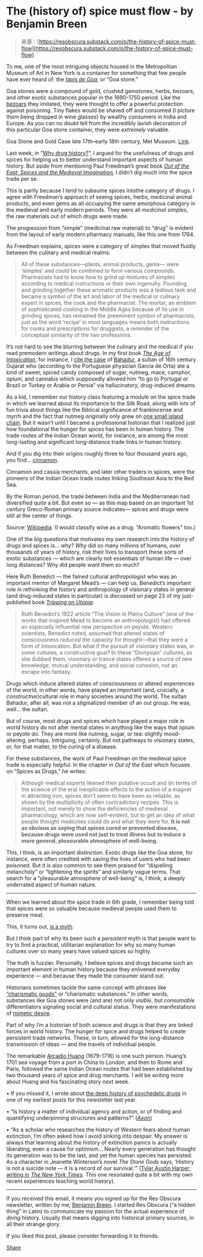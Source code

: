 <!--yml
category: 未分类
date: 2024-05-27 14:44:22
-->

# The (history of) spice must flow - by Benjamin Breen

> 来源：[https://resobscura.substack.com/p/the-history-of-spice-must-flow](https://resobscura.substack.com/p/the-history-of-spice-must-flow)

To me, one of the most intriguing objects housed in the Metropolitan Museum of Art in New York is a container for something that few people have ever heard of: the *[lapis de Goa](https://en.wikipedia.org/wiki/Goa_stone),* or “Goa stone.”

Goa stones were a compound of gold, crushed gemstones, herbs, bezoars, and other exotic substances popular in the 1690-1750 period. Like the [bezoars](https://en.wikipedia.org/wiki/Chandelor_v_Lopus) they imitated, they were thought to offer a powerful protection against poisoning. Tiny flakes would be shaved off and consumed (I picture them being dropped in wine glasses) by wealthy consumers in India and Europe. As you can no doubt tell from the incredibly lavish decoration of this particular Goa stone container, they were *extremely* valuable.

Goa Stone and Gold Case late 17th–early 18th century, Met Museum. [Link](https://www.metmuseum.org/art/collection/search/454738).

Last week, in “[Why drug history?](https://resobscura.substack.com/p/why-drug-history)”, I argued for the usefulness of drugs and spices for helping us to better understand important aspects of human history. But aside from mentioning Paul Freedman’s great book *[Out of the East: Spices and the Medieval Imagination](https://yalebooks.yale.edu/book/9780300151350/out-of-the-east/),* I didn’t dig much into the spice trade per se.

This is partly because I tend to subsume spices intothe category of drugs. I agree with Freedman’s approach of seeing spices, herbs, medicinal animal products, and even gems as all occupying the same amorphous category in the medieval and early modern periods. They were all *medicinal simples*, the raw materials out of which *drugs* were made.

The progression from “simple” (medicinal raw material) to “drug” is evident from the layout of early modern pharmacy manuals, like this one from 1764.

As Freedman explains, spices were a category of simples that moved fluidly between the culinary and medical realms:

> All of these substances—plants, animal products, gems— were ‘simples’ and could be combined to form various compounds. Pharmacists had to know how to grind up mixtures of simples according to medical instructions or their own ingenuity. Pounding and grinding together these aromatic products was a tedious task and became a symbol of the art and labor of the medical or culinary expert in spices, the cook and the pharmacist. The mortar, an emblem of sophisticated cooking in the Middle Ages because of its use in grinding spices, has remained the preeminent symbol of pharmacists, just as the word ‘recipe’ in most languages means both instructions for cooks and prescriptions for druggists, a reminder of the conceptual similarity of the two professions.

It’s not hard to see the blurring between the culinary and the medical if you read premodern writings about drugs. In my first book *[The Age of Intoxication](https://www.amazon.com/Age-Intoxication-Origins-Global-Americas/dp/0812224981/ref=tmm_pap_swatch_0?_encoding=UTF8&qid=&sr=)*, for instance, I [cite the case](https://www.google.com/books/edition/The_Age_of_Intoxication/lD25DwAAQBAJ?hl=en&gbpv=1&dq=%22age%20of%20intoxication%22%20%22bahadur%22&pg=PA129&printsec=frontcover) of [Bahadur](https://en.wikipedia.org/wiki/Bahadur_Shah_of_Gujarat), a sultan of 16th century Gujarat who (according to the Portuguese physician Garcia de Orta) ate a kind of sweet, spiced candy composed of sugar, nutmeg, mace, camphor, opium, and cannabis which supposedly allowed him “to go to Portugal or Brazil or Turkey or Arabia or Persia” via hallucinatory, drug-induced dreams.

As a kid, I remember our history class featuring a module on the spice trade in which we learned about its importance to the Silk Road, along with lots of fun trivia about things like the Biblical significance of frankincense and myrrh and the fact that nutmeg originally only grew on [one small island chain](https://www.atlasobscura.com/articles/island-traded-for-manhattan). But it wasn’t until I became a professional historian that I realized just how foundational the hunger for spices has been in human history. The trade routes of the Indian Ocean world, for instance, are among the most long-lasting and significant long-distance trade links in human history.

And if you dig into their origins roughly three to four thousand years ago, you find… [cinnamon](https://en.wikipedia.org/wiki/Spice_trade#:~:text=The%20spice%20trade%20was%20associated,peoples%20of%20Island%20Southeast%20Asia.).

Cinnamon and cassia merchants, and later other traders in spices, were the pioneers of the Indian Ocean trade routes linking Southeast Asia to the Red Sea.

By the Roman period, the trade between India and the Mediterranean had diversified quite a bit. But even so — as this map based on an important 1st century Greco-Roman primary source indicates— spices and drugs were still at the center of things.

Source: [Wikipedia](https://en.wikipedia.org/wiki/File:Periplous_of_the_Erythraean_Sea.svg). (I would classify wine as a drug. “Aromatic flowers” too.)

One of the big questions that motivates my own research into the history of drugs and spices is… why? *Why* did so many millions of humans, over thousands of years of history, risk their lives to transport these sorts of exotic substances — which are clearly not essentials of human life — over long distances? Why did people *want* them so much?

Here Ruth Benedict — the famed cultural anthropologist who was an important mentor of Margaret Mead’s — can help us. Benedict’s important role in rethinking the history and anthropology of visionary states in general (and drug-induced states in particular) is discussed on page 23 of my just-published book *[Tripping on Utopia](https://www.amazon.com/Tripping-Utopia-Margaret-Troubled-Psychedelic/dp/1538722372?_encoding=UTF8&tag=ro067-20&linkCode=ur2&linkId=ba347f678c5238772f23489f5065baa6&camp=1789&creative=9325)*:

> Ruth Benedict’s 1922 article “The Vision in Plains Culture” (one of the works that inspired Mead to become an anthropologist) had offered an especially influential new perspective on peyote. Western scientists, Benedict noted, assumed that altered states of consciousness *reduced* the capacity for thought—that they were a form of intoxication. But what if the pursuit of visionary states was, in some cultures, a constructive goal? In these “Dionysian” cultures, as she dubbed them, visionary or trance states offered a source of new knowledge, mutual understanding, and social cohesion, not an escape into fantasy.

Drugs which induce altered states of consciousness or altered experiences of the world, in other words, have played an important (and, crucially, a *constructive*)cultural role in many societies around the world. The sultan Bahadur, after all, was not a stigmatized member of an out group. He was, well… the sultan.

But of course, most drugs and spices which have played a major role in world history do not alter mental states in anything like the ways that opium or peyote do. They are more like nutmeg, sugar, or tea: slightly mood-altering, perhaps. Intriguing, certainly. But not pathways to visionary states, or, for that matter, to the curing of a disease.

For these substances, the work of Paul Freedman on the medieval spice trade is especially helpful. In the chapter in *Out of the East* which focuses on “Spices as Drugs,” he writes:

> Although medical experts likened their putative occult and (in terms of the science of the era) inexplicable effects to the action of a magnet in attracting iron, spices don't seem to have been as reliable, as shown by the multiplicity of often contradictory recipes. This is important, not merely to show the deficiencies of medieval pharmacology, which are now self-evident, but to get an idea of what people thought medicines could do and what they were for. **It is not as obvious as saying that spices cured or prevented disease, because drugs were used not just to treat illness but to induce a more general, pleasurable atmosphere of well-being**.

This, I think, is an important distinction. Exotic drugs like the Goa stone, for instance, were often credited with saving the lives of users who had been poisoned. But it is also common to see them praised for “dispelling melancholy” or “lightening the spirits” and similarly vague terms. That search for a “pleasurable atmosphere of well-being” is, I think, a deeply underrated aspect of human nature.

* * *

When we learned about the spice trade in 6th grade, I remember being told that spices were so valuable because medieval people used them to preserve meat.

This, it turns out, [is a myth](https://elizabethchadwick.com/blog/the-myth-about-the-medieval-spicing-of-rotten-meat/).

But I think part of why its been such a *persistent* myth is that people want to try to find a practical, utilitarian explanation for why so many human cultures over so many years have valued spices so highly.

The truth is fuzzier. Personally, I believe spices and drugs became such an important element in human history because they enlivened everyday experience — and because they made the consumer stand out.

Historians sometimes tackle the same concept with phrases like [“charismatic goods”](https://www.cambridge.org/core/books/empires-and-exchanges-in-eurasian-late-antiquity/charismatic-goods/E7389102562274494E519FA55F1CE7D1) or “charismatic substances.” In other words, substances like Goa stones were (and are) not only *visible*, but *consumable* differentiators signaling social and cultural status. They were manifestations of [mimetic desire](https://en.wikipedia.org/wiki/Mimetic_theory).

Part of why I’m a historian of both science and drugs is that they are linked forces in world history. The hunger for spice and drugs helped to create persistent trade networks. These, in turn, allowed for the long-distance transmission of ideas — and the travels of individual people.

The remarkable [Arcadio Huang](https://en.wikipedia.org/wiki/Arcadio_Huang) (1679-1716) is one such person. Huang’s 1701 sea voyage from a port in China to London, and then to Rome and Paris, followed the same Indian Ocean routes that had been established by two thousand years of spice and drug merchants. I will be writing more about Huang and his fascinating story next week.

• If you missed it, I wrote about [the deep history of psychedelic drugs](https://resobscura.substack.com/p/why-did-it-take-psychedelics-so-long) in one of my earliest posts for this newsletter last year.

• “Is history a matter of individual agency and action, or of finding and quantifying underpinning structures and patterns?” (*[Aeon](https://aeon.co/essays/historical-data-is-not-a-kitten-its-a-sabre-toothed-tiger)*)

• “As a scholar who researches the history of Western fears about human extinction, I’m often asked how I avoid sinking into despair. My answer is always that learning about the history of extinction panics is actually liberating, even a cause for optimism… Nearly every generation has thought its generation was to be the last, and yet the human species has persisted. As a character in Jeanette Winterson’s novel *The Stone Gods* says, ‘History is not a suicide note — it is a record of our survival.’” ([Tyler Austin Harper, writing in](https://www.nytimes.com/2024/01/26/opinion/polycrisis-doom-extinction-humanity.html) *[The New York Times](https://www.nytimes.com/2024/01/26/opinion/polycrisis-doom-extinction-humanity.html)*. This one resonated quite a bit with my own recent experiences teaching world history).

* * *

If you received this email, it means you signed up for the Res Obscura newsletter, written by me, [Benjamin Breen](https://benjaminpbreen.com). I started Res Obscura (“a hidden thing” in Latin) to communicate my passion for the actual experience of *doing* history. Usually that means digging into historical primary sources, in all their strange glory.

If you liked this post, please consider forwarding it to friends.

[Share](https://resobscura.substack.com/p/the-history-of-spice-must-flow?utm_source=substack&utm_medium=email&utm_content=share&action=share)